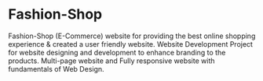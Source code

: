 # Fashion-Shop
Fashion-Shop (E-Commerce) website for providing the best online shopping experience &amp; created a user friendly website. Website Development Project for website designing and development to enhance branding to the products. Multi-page website and Fully responsive website with fundamentals of Web Design.
